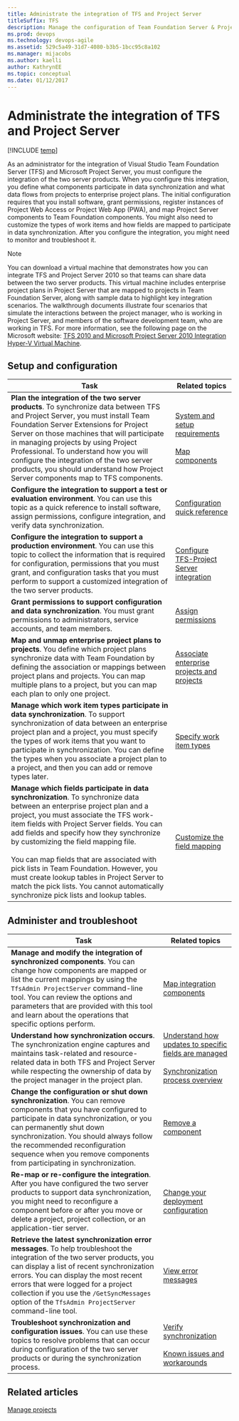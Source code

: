 ```yaml
---
title: Administrate the integration of TFS and Project Server
titleSuffix: TFS 
description: Manage the configuration of Team Foundation Server & Project Server to support data synchronization 
ms.prod: devops
ms.technology: devops-agile 
ms.assetid: 529c5a49-31d7-4080-b3b5-1bcc95c8a102
ms.manager: mijacobs
ms.author: kaelli
author: KathrynEE
ms.topic: conceptual
ms.date: 01/12/2017
---
```


# Administrate the integration of TFS and Project Server

[!INCLUDE [temp](../../includes/tfs-ps-sync-header.md)]

<a name="Top"></a> 
As an administrator for the integration of Visual Studio Team Foundation Server (TFS) and Microsoft Project Server, you must configure the integration of the two server products. When you configure this integration, you define what components participate in data synchronization and what data flows from projects to enterprise project plans. The initial configuration requires that you install software, grant permissions, register instances of Project Web Access or Project Web App (PWA), and map Project Server components to Team Foundation components. You might also need to customize the types of work items and how fields are mapped to participate in data synchronization. After you configure the integration, you might need to monitor and troubleshoot it.  
  
> [!NOTE]
>  You can download a virtual machine that demonstrates how you can integrate TFS and Project Server 2010 so that teams can share data between the two server products. This virtual machine includes enterprise project plans in Project Server that are mapped to projects in Team Foundation Server, along with sample data to highlight key integration scenarios. The walkthrough documents illustrate four scenarios that simulate the interactions between the project manager, who is working in Project Server, and members of the software development team, who are working in TFS. For more information, see the following page on the Microsoft website: [TFS 2010 and Microsoft Project Server 2010 Integration Hyper-V Virtual Machine](https://www.microsoft.com/download/details.aspx?id=22267).  
  
##  <a name="Setup"></a> Setup and configuration  
  
|Task|Related topics|  
|----------|--------------------|  
|**Plan the integration of the two server products**. To synchronize data between TFS and Project Server, you must install Team Foundation Server Extensions for Project Server on those machines that will participate in managing projects by using Project Professional. To understand how you will configure the integration of the two server products, you should understand how Project Server components map to TFS components.|[System and setup requirements](system-and-setup-requirements.md)<br /><br /> [Map components](map-project-server-components.md)|  
|**Configure the integration to support a test or evaluation environment**. You can use this topic as a quick reference to install software, assign permissions, configure integration, and verify data synchronization.|[Configuration quick reference](configuration-quick-reference.md)|  
|**Configure the integration to support a production environment**. You can use this topic to collect the information that is required for configuration, permissions that you must grant, and configuration tasks that you must perform to support a customized integration of the two server products.|[Configure TFS-Project Server integration](configure-tfs-project-server-integration.md)|  
|**Grant permissions to support configuration and data synchronization**. You must grant permissions to administrators, service accounts, and team members.|[Assign permissions](assign-permissions-support-tfs-project-server-integration.md)|  
|**Map and unmap enterprise project plans to projects**. You define which project plans synchronize data with Team Foundation by defining the association or mappings between project plans and projects. You can map multiple plans to a project, but you can map each plan to only one project.|[Associate enterprise projects and projects](manage-associations-enterprise-projects.md)|  
|**Manage which work item types participate in data synchronization**. To support synchronization of data between an enterprise project plan and a project, you must specify the types of work items that you want to participate in synchronization. You can define the types when you associate a project plan to a project, and then you can add or remove types later.|[Specify work item types](specify-wits-to-synchronize.md)|  
|**Manage which fields participate in data synchronization**. To synchronize data between an enterprise project plan and a project, you must associate the TFS work-item fields with Project Server fields. You can add fields and specify how they synchronize by customizing the field mapping file.<br /><br /> You can map fields that are associated with pick lists in Team Foundation. However, you must create lookup tables in Project Server to match the pick lists. You cannot automatically synchronize pick lists and lookup tables.|[Customize the field mapping](customize-field-mapping-tfs-project-server.md)|  
  
##  <a name="Admin"></a> Administer and troubleshoot  
  
|Task|Related topics|  
|----------|--------------------|  
|**Manage and modify the integration of synchronized components**. You can change how components are mapped or list the current mappings by using the `TfsAdmin ProjectServer` command-line tool.  You can review the options and parameters that are provided with this tool and learn about the operations that specific options perform.|[Map integration components](map-integration-components.md)|  
|**Understand how synchronization occurs**. The synchronization engine captures and maintains task-related and resource-related data in both TFS and Project Server while respecting the ownership of data by the project manager in the project plan.|[Understand how updates to specific fields are managed](understand-how-updates-to-specific-fields-managed.md)<br /><br /> [Synchronization process overview](synchronization-process-overview.md)|  
|**Change the configuration or shut down synchronization**. You can remove components that you have configured to participate in data synchronization, or you can permanently shut down synchronization. You should always follow the recommended reconfiguration sequence when you remove components from participating in synchronization.|[Remove a component](remove-component-from-synchronization.md)|  
|**Re-map or re-configure the integration**. After you have configured the two server products to support data synchronization, you might need to reconfigure a component before or after you move or delete a project, project collection, or an application-tier server.|[Change your deployment configuration](change-deployment-configuration.md)|  
|**Retrieve the latest synchronization error messages**.  To help troubleshoot the integration of the two server products, you can display a list of recent synchronization errors. You can display the most recent errors that were logged for a project collection if you use the `/GetSyncMessages` option of the `TfsAdmin ProjectServer` command-line tool.|[View error messages](view-synch-error-messages.md)|  
|**Troubleshoot synchronization and configuration issues**. You can use these topics to resolve problems that can occur during configuration of the two server products or during the synchronization process.|[Verify synchronization](verify-synch-process.md)<br /><br /> [Known issues and workarounds](known-issues-and-workarounds.md)|  
  
## Related articles  
 [Manage projects](manage-projects.md)